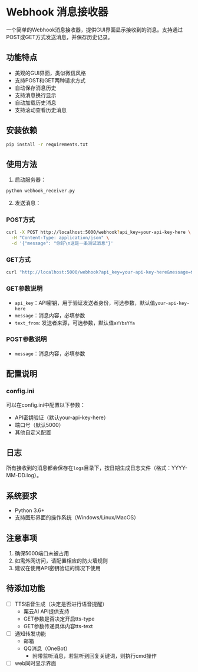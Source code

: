 # Webhook 消息接收器

一个简单的Webhook消息接收器，提供GUI界面显示接收到的消息。支持通过POST或GET方式发送消息，并保存历史记录。

## 功能特点

- 美观的GUI界面，类似微信风格
- 支持POST和GET两种请求方式
- 自动保存消息历史
- 支持消息换行显示
- 自动加载历史消息
- 支持滚动查看历史消息

## 安装依赖

```bash
pip install -r requirements.txt
```

## 使用方法

1. 启动服务器：

```bash
python webhook_receiver.py
```

2. 发送消息：

### POST方式

```bash
curl -X POST http://localhost:5000/webhook?api_key=your-api-key-here \
  -H "Content-Type: application/json" \
  -d '{"message": "你好\n这是一条测试消息"}'
```

### GET方式

```bash
curl "http://localhost:5000/webhook?api_key=your-api-key-here&message=你好，这是一条测试消息"
```

### GET参数说明

- `api_key`：API密钥，用于验证发送者身份，可选参数，默认值`your-api-key-here`
- `message`：消息内容，必填参数
- `text_from`: 发送者来源，可选参数，默认值`aYYbsYYa`

### POST参数说明
- `message`：消息内容，必填参数

## 配置说明

### config.ini

可以在config.ini中配置以下参数：
- API密钥验证（默认your-api-key-here）
- 端口号（默认5000）
- 其他自定义配置

## 日志

所有接收到的消息都会保存在`logs`目录下，按日期生成日志文件（格式：YYYY-MM-DD.log）。

## 系统要求

- Python 3.6+
- 支持图形界面的操作系统（Windows/Linux/MacOS）

## 注意事项

1. 确保5000端口未被占用
2. 如需外网访问，请配置相应的防火墙规则
3. 建议在使用API密钥验证的情况下使用

## 待添加功能
- [ ] TTS语音生成（决定是否进行语音提醒）
  - 栗云AI API提供支持
  - GET参数是否决定开启tts-type
  - GET参数传递具体内容tts-text
- [ ] 通知转发功能
  - 邮箱
  - QQ消息（OneBot）
    - 附带监听消息，若监听到回复关键词，则执行cmd操作
- [ ] web同时显示界面

